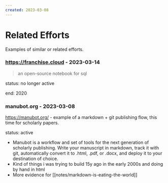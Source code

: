 ```yaml
---
created: 2023-03-08
---
```


# Related Efforts

Examples of similar or related efforts.

### https://franchise.cloud - 2023-03-14

> an open-source notebook for sql

status: no longer active

end: 2020

### manubot.org - 2023-03-08

https://manubot.org/ - example of a markdown + git publishing flow, this time for scholarly papers. 

status: active

- Manubot is a workflow and set of tools for the next generation of scholarly publishing. Write your manuscript in markdown, track it with git, automatically convert it to .html, .pdf, or .docx, and deploy it to your destination of choice. 
- Kind of things i was trying to build 15y ago in the early 2000s and doing by hand in html
- More evidence for [[notes/markdown-is-eating-the-world]]